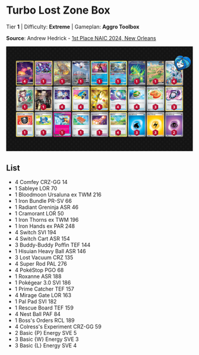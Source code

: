 # Turbo Lost Zone Box

Tier **1** | Difficulty: **Extreme** | Gameplan: **Aggro Toolbox**

**Source**: Andrew Hedrick - [1st Place NAIC 2024, New Orleans](https://limitlesstcg.com/decks/list/11920)

![decklist](../../!Images/Standard/11BRS-TWM/LZB%20Turbo.png)

## List
* 4 Comfey CRZ-GG 14
* 1 Sableye LOR 70
* 1 Bloodmoon Ursaluna ex TWM 216
* 1 Iron Bundle PR-SV 66
* 1 Radiant Greninja ASR 46
* 1 Cramorant LOR 50
* 1 Iron Thorns ex TWM 196
* 1 Iron Hands ex PAR 248
* 4 Switch SVI 194
* 4 Switch Cart ASR 154
* 3 Buddy-Buddy Poffin TEF 144
* 1 Hisuian Heavy Ball ASR 146
* 3 Lost Vacuum CRZ 135
* 4 Super Rod PAL 276
* 4 PokéStop PGO 68
* 1 Roxanne ASR 188
* 1 Pokégear 3.0 SVI 186
* 1 Prime Catcher TEF 157
* 4 Mirage Gate LOR 163
* 1 Pal Pad SVI 182
* 1 Rescue Board TEF 159
* 4 Nest Ball PAF 84
* 1 Boss's Orders RCL 189
* 4 Colress's Experiment CRZ-GG 59
* 2 Basic {P} Energy SVE 5
* 3 Basic {W} Energy SVE 3
* 3 Basic {L} Energy SVE 4

